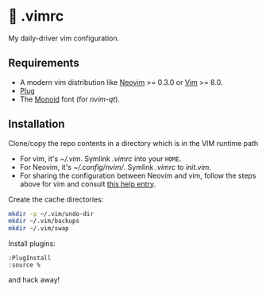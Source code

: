 # 📜 .vimrc

My daily-driver vim configuration.

## Requirements

* A modern vim distribution like [Neovim](https://neovim.io/) >= 0.3.0 or [Vim](https://www.vim.org/) >= 8.0.
* [Plug](https://github.com/junegunn/vim-plug)
* The [Monoid](https://larsenwork.com/monoid/) font (for _nvim-qt_).

## Installation

Clone/copy the repo contents in a directory which is in the VIM runtime path

* For vim, it's _~/.vim_. Symlink _.vimrc_ into your `HOME`.
* For Neovim, it's _~/.config/nvim/_.  Symlink _.vimrc_ to _init.vim_.
* For sharing the configuration between Neovim and vim, follow the steps above for vim and consult [this help entry](https://neovim.io/doc/user/nvim.html#nvim-from-vim).

Create the cache directories:
```sh
mkdir -p ~/.vim/undo-dir
mkdir ~/.vim/backups
mkdir ~/.vim/swap
```

Install plugins:

```vim
:PlugInstall
:source %
```

and hack away!
